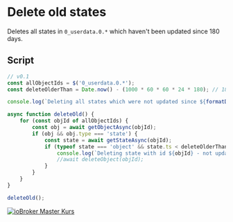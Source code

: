 # Delete old states

Deletes all states in ``0_userdata.0.*`` which haven't been updated since 180 days.

## Script

```javascript
// v0.1
const allObjectIds = $('0_userdata.0.*');
const deleteOlderThan = Date.now() - (1000 * 60 * 60 * 24 * 180); // 180 days

console.log(`Deleting all states which were not updated since ${formatDate(deleteOlderThan, 'DD.MM.YYYY hh:mm:ss')}`)

async function deleteOld() {
    for (const objId of allObjectIds) {
        const obj = await getObjectAsync(objId);
        if (obj && obj.type === 'state') {
            const state = await getStateAsync(objId);
            if (typeof state === 'object' && state.ts < deleteOlderThan) {
                console.log(`Deleting state with id ${objId} - not updated since ${formatDate(state.ts, 'DD.MM.YYYY hh:mm:ss')}`);
                //await deleteObject(objId);
            }
        }
    }
}

deleteOld();
```

[![ioBroker Master Kurs](https://haus-automatisierung.com/images/ads/ioBroker-Kurs.png?2024)](https://haus-automatisierung.com/iobroker-kurs/?refid=iobroker-scripts)
